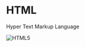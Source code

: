 # HTML

Hyper Text Markup Language

![HTML5](https://img.shields.io/badge/html5-%23E34F26.svg?style=for-the-badge&logo=html5&logoColor=white)
